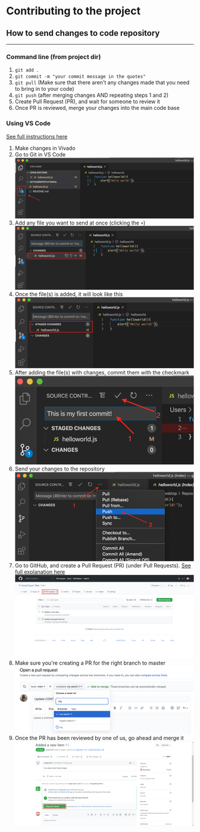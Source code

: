 # Contributing to the project
## How to send changes to code repository
-----------------------------------------
### **Command line (from project dir)**
1. `git add .`
1. `git commit -m "your commit message in the quotes"`
1. `git pull` (Make sure that there aren't any changes made that you need to bring in to your code)
1. `git push` (after merging changes AND repeating steps 1 and 2)
1. Create Pull Request (PR), and wait for someone to review it
1. Once PR is reviewed, merge your changes into the main code base

### **Using VS Code**
[See full instructions here][git-vs-code-intructions]
1. Make changes in Vivado
1. Go to Git in VS Code\
![](./g1.png)
1. Add any file you want to send at once (clicking the `+`)\
![](./g2.png)
1. Once the file(s) is added, it will look like this\
![](./g3.png)
1. After adding the file(s) with changes, commit them with the checkmark\
![](./g4.png)
1. Send your changes to the repository\
![](./g5.png)
1. Go to GitHub, and create a Pull Request (PR) (under Pull Requests). [See full explanation here][github-pr-instructions]\
![](./g7.png)
1. Make sure you're creating a PR for the right branch to master\
![](./g6.png)
1. Once the PR has been reviewed by one of us, go ahead and merge it\
![](./g8.png)



<!-- LINKS -->
[git-vs-code-intructions]: https://zeroesandones.medium.com/how-to-commit-and-push-your-changes-to-your-github-repository-in-vscode-77a7a3d7dd02
[github-pr-instructions]: https://docs.github.com/en/pull-requests/collaborating-with-pull-requests/proposing-changes-to-your-work-with-pull-requests/creating-a-pull-request